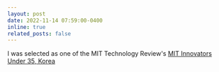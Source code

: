 ```yaml
---
layout: post
date: 2022-11-14 07:59:00-0400
inline: true
related_posts: false
---
```


I was selected as one of the MIT Technology Review's [MIT Innovators Under 35, Korea](https://www.innovatorsunder35.com/the-list/kyunkyu-richard-kim/)